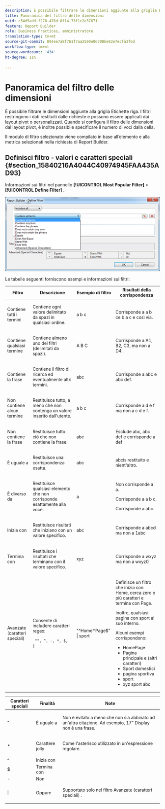 ```yaml
---
description: È possibile filtrare le dimensioni aggiunte alla griglia Etichette riga. I filtri restringono i dati restituiti dalle richieste e possono essere applicati dai layout pivot o personalizzati. Quando si configura il filtro delle dimensioni dal layout pivot, è inoltre possibile specificare il numero di voci dalla cella.
title: Panoramica del filtro delle dimensioni
uuid: c54d5add-f278-476d-8f14-73f1c2e37671
feature: Report Builder
role: Business Practices, amministratore
translation-type: tm+mt
source-git-commit: 894ee7a8f761f7aa2590e06708be82e7ecfa3f6d
workflow-type: tm+mt
source-wordcount: '434'
ht-degree: 11%

---
```



# Panoramica del filtro delle dimensioni

È possibile filtrare le dimensioni aggiunte alla griglia Etichette riga. I filtri restringono i dati restituiti dalle richieste e possono essere applicati dai layout pivot o personalizzati. Quando si configura il filtro delle dimensioni dal layout pivot, è inoltre possibile specificare il numero di voci dalla cella.

Il modulo di filtro selezionato viene compilato in base all’elemento e alla metrica selezionati nella richiesta di Report Builder.

## Definisci filtro - valori e caratteri speciali {#section_15840216A4044C40974945FAA435AD93}

Informazioni sui filtri nel pannello **[!UICONTROL Most Popular Filter]** > **[!UICONTROL Define Filter]** .

![](assets/define_filter.png)

Le tabelle seguenti forniscono esempi e informazioni sui filtri:

<table id="table_8AC3A26FF02143DBA949B30F2A46CF11"> 
 <thead> 
  <tr> 
   <th colname="col1" class="entry"> Filtro </th> 
   <th colname="col02" class="entry"> Descrizione </th> 
   <th colname="col2" class="entry"> Esempio di filtro </th> 
   <th colname="col3" class="entry"> Risultati della corrispondenza </th> 
  </tr> 
 </thead>
 <tbody> 
  <tr> 
   <td colname="col1"> <p>Contiene tutti i termini </p> </td> 
   <td colname="col02"> <p>Contiene ogni valore delimitato da spazi in qualsiasi ordine. </p> </td> 
   <td colname="col2"> <p>a b c </p> </td> 
   <td colname="col3"> <p>Corrisponde a <span class="term"> a b c</span>e <span class="term"> b a c</span> e così via. </p> </td> 
  </tr> 
  <tr> 
   <td colname="col1"> <p>Contiene qualsiasi termine </p> </td> 
   <td colname="col02"> <p>Contiene almeno uno dei filtri (delimitati da spazi). </p> </td> 
   <td colname="col2"> <p>A B C </p> </td> 
   <td colname="col3"> <p>Corrisponde a <span class="term"> A1</span>, <span class="term"> B2</span>, <span class="term"> C3</span>, ma non a <span class="term"> D4</span>. </p> </td> 
  </tr> 
  <tr> 
   <td colname="col1"> <p>Contiene la frase </p> </td> 
   <td colname="col02"> <p>Contiene il filtro di ricerca ed eventualmente altri termini. </p> </td> 
   <td colname="col2"> <p>abc </p> </td> 
   <td colname="col3"> <p>Corrisponde a <span class="term"> abc</span> e <span class="term"> abc def</span>. </p> </td> 
  </tr> 
  <tr> 
   <td colname="col1"> <p>Non contiene alcun termine </p> </td> 
   <td colname="col02"> <p>Restituisce tutto, a meno che non contenga un valore inserito dall'utente. </p> </td> 
   <td colname="col2"> <p>a b c </p> </td> 
   <td colname="col3"> <p>Corrisponde a <span class="term"> d e f</span> ma non a <span class="term"> c d e f</span>. </p> </td> 
  </tr> 
  <tr> 
   <td colname="col1"> <p>Non contiene la frase </p> </td> 
   <td colname="col02"> <p>Restituisce tutto ciò che non contiene la frase. </p> </td> 
   <td colname="col2"> <p>abc </p> </td> 
   <td colname="col3"> <p>Esclude <span class="term"> abc</span>, <span class="term"> abc def</span> e corrisponde a <span class="term"> def</span> </p> </td> 
  </tr> 
  <tr> 
   <td colname="col1"> <p>È uguale a </p> </td> 
   <td colname="col02"> <p>Restituisce una corrispondenza esatta. </p> </td> 
   <td colname="col2"> <p>abc </p> </td> 
   <td colname="col3"> <p> <span class="term"> </span> abcis restituito e nient'altro. </p> </td> 
  </tr> 
  <tr> 
   <td colname="col1"> <p>È diverso da </p> </td> 
   <td colname="col02"> <p>Restituisce qualsiasi elemento che non corrisponde esattamente alla voce. </p> </td> 
   <td colname="col2"> <p>a </p> </td> 
   <td colname="col3"> <p>Non corrisponde a <span class="term"> a</span>. </p> <p>Corrisponde a <span class="term"> a b c</span>. </p> <p>Corrisponde a <span class="term"> abc</span>. </p> </td> 
  </tr> 
  <tr> 
   <td colname="col1"> <p>Inizia con </p> </td> 
   <td colname="col02"> <p>Restituisce risultati che iniziano con un valore specifico. </p> </td> 
   <td colname="col2"> <p>abc </p> </td> 
   <td colname="col3"> <p>Corrisponde a <span class="term"> abcd</span> ma non a <span class="term"> 1abc</span> </p> </td> 
  </tr> 
  <tr> 
   <td colname="col1"> <p>Termina con </p> </td> 
   <td colname="col02"> <p>Restituisce i risultati che terminano con il valore specifico. </p> </td> 
   <td colname="col2"> <p>xyz </p> </td> 
   <td colname="col3"> <p>Corrisponde a <span class="term"> wxyz</span> ma non a <span class="term"> wxyz0</span> </p> </td> 
  </tr> 
  <tr> 
   <td colname="col1"> <p>Avanzate (caratteri speciali) </p> </td> 
   <td colname="col02"> <p>Consente di includere caratteri regex: </p> <p> <code> "", ^, -, *, $, | </code> </p> </td> 
   <td colname="col2"> <p>"^Home*Page$" | sport </p> </td> 
   <td colname="col3"> <p> Definisce un filtro che inizia con <span class="term"> Home</span>, cerca zero o più caratteri e termina con <span class="term"> Page</span>. </p> <p>Inoltre, qualsiasi pagina con <span class="term"> sport</span> al suo interno. </p> <p>Alcuni esempi corrispondono: </p> 
    <ul id="ul_72D76C5AFEAF405E8A0E4E3C604D10AE"> 
     <li id="li_4D490059B667450DA8A0103167C7B391">HomePage </li> 
     <li id="li_1351619156274092AEB2771D882AD357">Pagina principale e (altri caratteri) </li> 
     <li id="li_940EAA99A8CF49308E8471065EB317B1">Sport domestici </li> 
     <li id="li_50A895F14A454BE9BF06EE0F07F99B3B">pagina sportiva </li> 
     <li id="li_F3CE0D07941D4C2485D2DE0B73E00677">sport </li> 
     <li id="li_E84C15C061824A5D922D9900392F2996">xyz sport abc </li> 
    </ul> </td> 
  </tr> 
 </tbody> 
</table>

<table id="table_8BBB06C8860745DEA41B39673699DC0F"> 
 <thead> 
  <tr> 
   <th colname="col1" class="entry"> Caratteri speciali </th> 
   <th colname="col2" class="entry"> Finalità </th> 
   <th colname="col3" class="entry"> Note </th> 
  </tr> 
 </thead>
 <tbody> 
  <tr> 
   <td colname="col1"> " </td> 
   <td colname="col2"> È uguale a </td> 
   <td colname="col3"> <p>Non è evitato a meno che non sia abbinato ad un'altra citazione. Ad esempio, <span class="term"> 17" Display</span> non è una frase. </p> </td> 
  </tr> 
  <tr> 
   <td colname="col1"> * </td> 
   <td colname="col2"> Carattere jolly </td> 
   <td colname="col3"> <p>Come l'asterisco utilizzato in un'espressione regolare. </p> </td> 
  </tr> 
  <tr> 
   <td colname="col1"> ^ </td> 
   <td colname="col2"> Inizia con </td> 
   <td colname="col3"> </td> 
  </tr> 
  <tr> 
   <td colname="col1"> $ </td> 
   <td colname="col2"> Termina con </td> 
   <td colname="col3"> </td> 
  </tr> 
  <tr> 
   <td colname="col1"> - </td> 
   <td colname="col2"> Non </td> 
   <td colname="col3"> </td> 
  </tr> 
  <tr> 
   <td colname="col1"> | </td> 
   <td colname="col2"> Oppure </td> 
   <td colname="col3"> <p>Supportato solo nel filtro <span class="term"> Avanzate (caratteri speciali)</span> . </p> </td> 
  </tr> 
 </tbody> 
</table>

